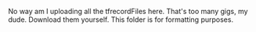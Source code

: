 No way am I uploading all the tfrecordFiles here. That's too many gigs, my dude. Download them yourself. This folder is for formatting purposes.
